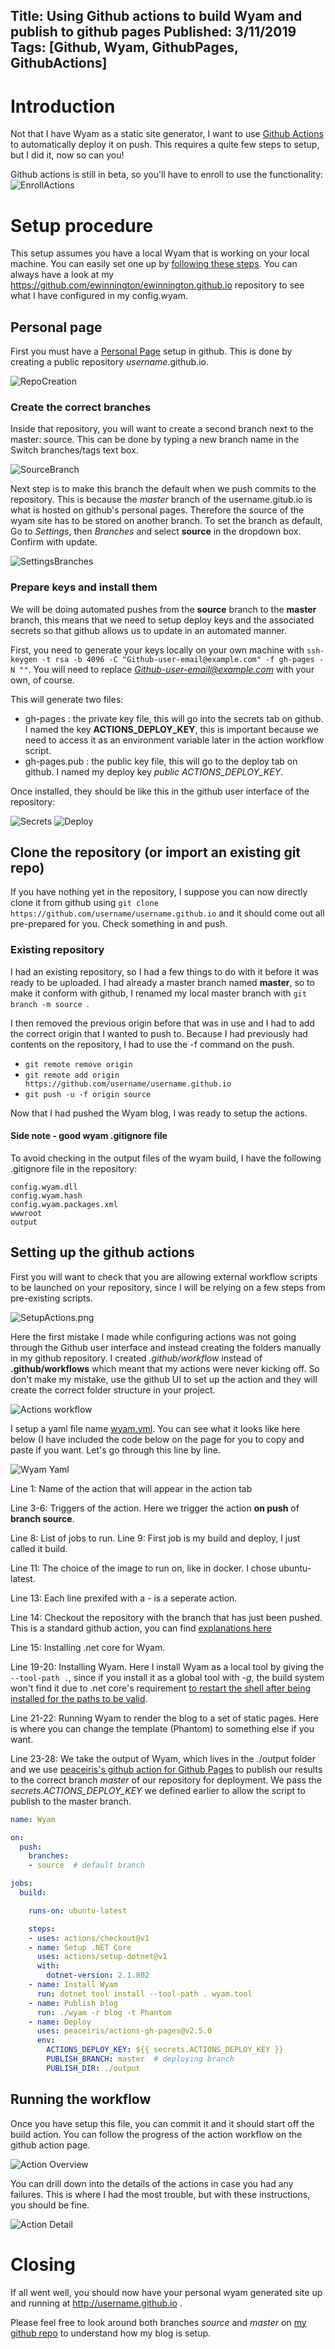 Title: Using Github actions to build Wyam and publish to github pages
Published: 3/11/2019
Tags: [Github, Wyam, GithubPages, GithubActions] 
---

# Introduction

Not that I have Wyam as a static site generator, I want to use [Github Actions](https://github.com/features/actions) to automatically deploy it on push. This requires a quite few steps to setup, but I did it, now so can you!

Github actions is still in beta, so you'll have to enroll to use the functionality: 
![EnrollActions](/posts/images/github-actions-wyam/EnrollActions.png)

# Setup procedure

This setup assumes you have a local Wyam that is working on your local machine. You can easily set one up by [following these steps](http://ewinnington.github.io/posts/Switching-to-wyam). You can always have a look at my https://github.com/ewinnington/ewinnington.github.io repository to see what I have configured in my config.wyam. 

## Personal page
First you must have a [Personal Page](https://pages.github.com/) setup in github. This is done by creating a public repository *username*.github.io.

![RepoCreation](/posts/images/github-actions-wyam/CreateRepo.png)

### Create the correct branches 
Inside that repository, you will want to create a second branch next to the master: source. This can be done by typing a new branch name in the Switch branches/tags text box. 

![SourceBranch](/posts/images/github-actions-wyam/SourceBranch.png)

Next step is to make this branch the default when we push commits to the repository. This is because the *master* branch of the username.gitub.io is what is hosted on github's personal pages. Therefore the source of the wyam site has to be stored on another branch. To set the branch as default, Go to *Settings*, then *Branches* and select **source** in the dropdown box. Confirm with update. 

![SettingsBranches](/posts/images/github-actions-wyam/SettingsBranches.png)  

### Prepare keys and install them 

We will be doing automated pushes from the **source** branch to the **master** branch, this means that we need to setup deploy keys and the associated secrets so that github allows us to update in an automated manner. 

First, you need to generate your keys locally on your own machine with ```ssh-keygen -t rsa -b 4096 -C "Github-user-email@example.com" -f gh-pages -N ""```. You will need to replace *Github-user-email@example.com* with your own, of course.

This will generate two files: 

- gh-pages : the private key file, this will go into the secrets tab on github. I named the key **ACTIONS_DEPLOY_KEY**, this is important because we need to access it as an environment variable later in the action workflow script. 
- gh-pages.pub : the public key file, this will go to the deploy tab on github. I named my deploy key *public ACTIONS_DEPLOY_KEY*. 

Once installed, they should be like this in the github user interface of the repository: 

![Secrets](/posts/images/github-actions-wyam/SecretsKey.png)
![Deploy](/posts/images/github-actions-wyam/DeployKey.png)

## Clone the repository (or import an existing git repo) 

If you have nothing yet in the repository, I suppose you can now directly clone it from github using ```git clone https://github.com/username/username.github.io``` and it should come out all pre-prepared for you. Check something in and push. 

### Existing repository

I had an existing repository, so I had a few things to do with it before it was ready to be uploaded. I had already a master branch named **master**, so to make it conform with github, I renamed my local master branch with ```git branch -m source ```. 

I then removed the previous origin before that was in use and I had to add the correct origin that I wanted to push to. Because I had previously had contents on the repository, I had to use the -f command on the push.

- ```git remote remove origin```  
- ```git remote add origin https://github.com/username/username.github.io```
- ```git push -u -f origin source```

Now that I had pushed the Wyam blog, I was ready to setup the actions. 

#### Side note - good wyam .gitignore file

To avoid checking in the output files of the wyam build, I have the following .gitignore file in the repository: 

```
config.wyam.dll
config.wyam.hash
config.wyam.packages.xml
wwwroot
output
``` 

## Setting up the github actions

First you will want to check that you are allowing external workflow scripts to be launched on your repository, since I will be relying on a few steps from pre-existing scripts. 

![SetupActions.png](/posts/images/github-actions-wyam/SetupActions.png)

Here the first mistake I made while configuring actions was not going through the Github user interface and instead creating the folders manually in my github repository. I created *.github/workflow* instead of **.github/workflows** which meant that my actions were never kicking off. So don't make my mistake, use the github UI to set up the action and they will create the correct folder structure in your project. 

![Actions workflow](/posts/images/github-actions-wyam/SetUpActionsWorkflow.png)

I setup a yaml file name [wyam.yml](https://github.com/ewinnington/ewinnington.github.io/blob/source/.github/workflows/wyam.yml). You can see what it looks like here below (I have included the code below on the page for you to copy and paste if you want. Let's go through this line by line.  

![Wyam Yaml](/posts/images/github-actions-wyam/wyam-yaml.png) 

Line 1: Name of the action that will appear in the action tab

Line 3-6: Triggers of the action. Here we trigger the action **on push** of **branch source**. 

Line 8: List of jobs to run.
Line 9: First job is my build and deploy, I just called it build. 

Line 11: The choice of the image to run on, like in docker. I chose ubuntu-latest. 

Line 13: Each line prexifed with a - is a seperate action. 

Line 14: Checkout the repository with the branch that has just been pushed. This is a standard github action, you can find [explanations here](https://github.com/actions/checkout) 

Line 15: Installing .net core for Wyam.

Line 19-20: Installing Wyam. Here I install Wyam as a local tool by giving the ```--tool-path .```, since if you install it as a global tool with *-g*, the build system won't find it due to .net core's requirement [to restart the shell after being installed for the paths to be valid](https://github.com/dotnet/cli/issues/8368). 

Line 21-22: Running Wyam to render the blog to a set of static pages. Here is where you can change the template (Phantom) to something else if you want. 

Line 23-28: We take the output of Wyam, which lives in the ./output folder and we use [peaceiris's github action for Github Pages](https://github.com/peaceiris/actions-gh-pages) to publish our results to the correct branch *master* of our repository for deployment. We pass the *secrets.ACTIONS_DEPLOY_KEY* we defined earlier to allow the script to publish to the master branch. 

```yaml
name: Wyam

on:
  push:
    branches:
    - source  # default branch

jobs:
  build:

    runs-on: ubuntu-latest

    steps:
    - uses: actions/checkout@v1
    - name: Setup .NET Core
      uses: actions/setup-dotnet@v1
      with:
        dotnet-version: 2.1.802
    - name: Install Wyam
      run: dotnet tool install --tool-path . wyam.tool
    - name: Publish blog
      run: ./wyam -r blog -t Phantom
    - name: Deploy
      uses: peaceiris/actions-gh-pages@v2.5.0
      env:
        ACTIONS_DEPLOY_KEY: ${{ secrets.ACTIONS_DEPLOY_KEY }}
        PUBLISH_BRANCH: master  # deploying branch
        PUBLISH_DIR: ./output

```

## Running the workflow 

Once you have setup this file, you can commit it and it should start off the build action. You can follow the progress of the action workflow on the github action page. 

![Action Overview](/posts/images/github-actions-wyam/ActionOverview.png)

You can drill down into the details of the actions in case you had any failures. This is where I had the most trouble, but with these instructions, you should be fine.

![Action Detail](/posts/images/github-actions-wyam/ActionDetail.png)

# Closing

If all went well, you should now have your personal wyam generated site up and running at http://username.github.io . 

Please feel free to look around both branches *source* and *master* on [my github repo](https://github.com/ewinnington/ewinnington.github.io) to understand how my blog is setup. 

